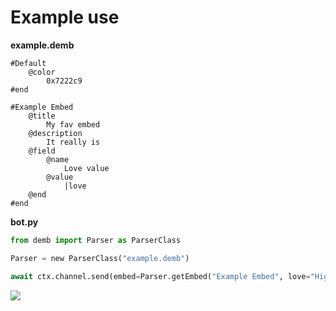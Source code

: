 # Example use

__example.demb__
```
#Default
	@color
		0x7222c9
#end

#Example Embed
	@title
		My fav embed
	@description
		It really is
	@field
		@name
			Love value
		@value
			|love
	@end
#end
```

__bot.py__
```py
from demb import Parser as ParserClass

Parser = new ParserClass("example.demb")

await ctx.channel.send(embed=Parser.getEmbed("Example Embed", love="High"))
```
![](https://cdn.discordapp.com/attachments/602891050494984195/715887409170087957/unknown.png)
